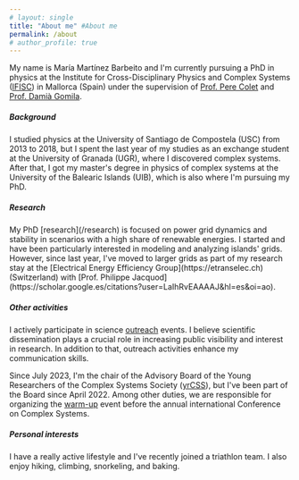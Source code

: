 ```yaml
---
# layout: single
title: "About me" #About me
permalink: /about
# author_profile: true
---
```


My name is María Martínez Barbeito and I'm currently pursuing a PhD in physics at the Institute for Cross-Disciplinary Physics and Complex Systems ([IFISC](https://ifisc.uib-csic.es/en/)) in Mallorca (Spain) under the supervision of [Prof. Pere Colet](https://scholar.google.es/citations?user=7BDoa9YAAAAJ&hl=es&oi=ao) and [Prof. Damià Gomila](https://scholar.google.es/citations?user=f1lvcgcAAAAJ&hl=es). 

<h5>Background</h5>
I studied physics at the University of Santiago de Compostela (USC) from 2013 to 2018, but I spent the last year of my studies as an exchange student at the University of Granada (UGR), where I discovered complex systems. After that, I got my master's degree in physics of complex systems at the University of the Balearic Islands (UIB), which is also where I'm pursuing my PhD. 

<h5>Research</h5>
My PhD [research](/research) is focused on power grid dynamics and stability in scenarios with a high share of renewable energies. I started and have been particularly interested in modeling and analyzing islands' grids. However, since last year, I've moved to larger grids as part of my research stay at the [Electrical Energy Efficiency Group](https://etranselec.ch) (Switzerland) with [Prof. Philippe Jacquod](https://scholar.google.es/citations?user=LaIhRvEAAAAJ&hl=es&oi=ao).

<h5>Other activities</h5>

I actively participate in science [outreach](/outreach) events. I believe scientific dissemination plays a crucial role in increasing public visibility and interest in research. In addition to that, outreach activities enhance my communication skills.

Since July 2023, I'm the chair of the Advisory Board of the Young Researchers of the Complex Systems Society ([yrCSS](https://yrcss.cssociety.org)), but I've been part of the Board since April 2022. Among other duties, we are responsible for organizing the [warm-up](https://yrcss.cssociety.org/warm-up/) event before the annual international Conference on Complex Systems. 

<h5>Personal interests</h5>
I have a really active lifestyle and I've recently joined a triathlon team. I also enjoy hiking, climbing, snorkeling, and baking.
